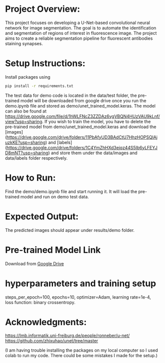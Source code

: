 # Project Overview: 
This project focuses on developing a U-Net-based convolutional neural network for image segmentation. The goal is to automate the identification and segmentation of regions of interest in fluorescence image. The project aims to create a reliable segmentation pipeline for fluorescent antibodies staining synapses. 

# Setup Instructions:
Install packages using 
```bash
pip install -r requirements.txt
```
The test data for demo code is located in the data/test folder, the pre-trained model will be downloaded from google drive once you run the demo.ipynb file and stored as demo/unet_trained_model.keras. The model can also be found at https://drive.google.com/file/d/1hWLFNcZ3ZZDAz6vgVBQN4HUzVAU9kLnf/view?usp=sharing. If you wish to train the model, you have to delete the pre-trained model from demo/unet_trained_model.keras and download the [images] (https://drive.google.com/drive/folders/11PbAfyUD3BAdCtU7HhzHOPSQIAjuzkKE?usp=sharing) and [labels] (https://drive.google.com/drive/folders/1C4YmZhHXd3ejqz44S5Ib6yLFEYJD8mNT?usp=sharing) and store them under the data/images and data/labels folder respectively. 

# How to Run:
Find the demo/demo.ipynb file and start running it. It will load the pre-trained model and run on demo test data. 

# Expected Output: 
The predicted images should appear under results/demo folder. 

# Pre-trained Model Link
Download from [Google Drive](https://drive.google.com/file/d/1hWLFNcZ3ZZDAz6vgVBQN4HUzVAU9kLnf/view?usp=sharing)

# hyperparameters and training setup
steps_per_epoch=100, epochs=10, optimizer=Adam, learning rate=1e-4, loss function: binary crossentropy. 

# Acknowledgments:
https://lmb.informatik.uni-freiburg.de/people/ronneber/u-net/
https://github.com/zhixuhao/unet/tree/master

(I am having trouble installing the packages on my local computer so I used colab to run my code. There could be some mistakes I made for the setup.)